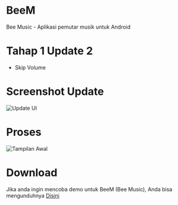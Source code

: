 # BeeM
Bee Music - Aplikasi pemutar musik untuk Android

# Tahap 1 Update 2
- Skip Volume

# Screenshot Update

![Update UI](https://z-1-scontent-sin1-1.xx.fbcdn.net/v/t1.0-9/s843x403/13177340_1028743163875329_8310434379356832035_n.jpg?oh=4261b90f74008ba4b856c1e478384588&oe=579D7838)

# Proses
![Tampilan Awal](https://raw.githubusercontent.com/chabibnr/BeeM/master/screenshot/proses.png)

# Download
Jika anda ingin mencoba demo untuk BeeM (Bee Music), Anda bisa mengunduhnya [Disini](https://github.com/chabibnr/BeeM/tree/master/release) 